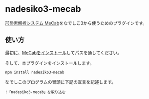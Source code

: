 # nadesiko3-mecab

[形態素解析システム MeCab](http://taku910.github.io/mecab/)をなでしこ3から使うためのプラグインです。

## 使い方

最初に、[MeCabをインストール](http://taku910.github.io/mecab/)してパスを通してください。

そして、本プラグインをインストールします。

```
npm install nadesiko3-mecab
```

なでしこのプログラムの冒頭に下記の宣言を記述します。

```
!「nadesiko3-mecab」を取り込む
```

